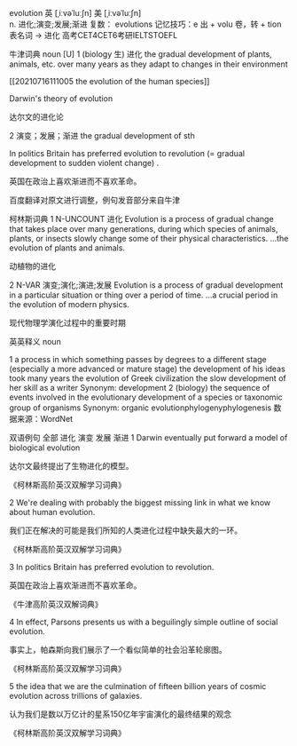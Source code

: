 evolution
英 [ˌiːvəˈluːʃn]   美 [ˌiːvəˈluːʃn]  
n.
进化;演变;发展;渐进
复数： evolutions
记忆技巧：e 出 + volu 卷，转 + tion 表名词 → 进化
高考CET4CET6考研IELTSTOEFL


牛津词典
noun
[U]
1
(biology 生) 进化
the gradual development of plants, animals, etc. over many years as they adapt to changes in their environment

[[20210716111005 the evolution of the human species]]


Darwin's theory of evolution

达尔文的进化论

2
演变；发展；渐进
the gradual development of sth

In politics Britain has preferred evolution to revolution (= gradual development to sudden violent change) .

英国在政治上喜欢渐进而不喜欢革命。

百度翻译对原文进行调整，例句发音部分来自牛津

柯林斯词典
1
N-UNCOUNT 进化
Evolution is a process of gradual change that takes place over many generations, during which species of animals, plants, or insects slowly change some of their physical characteristics.
...the evolution of plants and animals.

动植物的进化

2
N-VAR 演变;演化;演进;发展
Evolution is a process of gradual development in a particular situation or thing over a period of time.
...a crucial period in the evolution of modern physics.

现代物理学演化过程中的重要时期

英英释义
noun

1
a process in which something passes by degrees to a different stage (especially a more advanced or mature stage)
the development of his ideas took many years
the evolution of Greek civilization
the slow development of her skill as a writer
Synonym:
development
2
(biology) the sequence of events involved in the evolutionary development of a species or taxonomic group of organisms
Synonym:
organic evolutionphylogenyphylogenesis
数据来源：WordNet

双语例句
全部 进化 演变 发展 渐进
1
Darwin eventually put forward a model of biological evolution 

达尔文最终提出了生物进化的模型。

《柯林斯高阶英汉双解学习词典》

2
We're dealing with probably the biggest missing link in what we know about human evolution. 

我们正在解决的可能是我们所知的人类进化过程中缺失最大的一环。

《柯林斯高阶英汉双解学习词典》

3
In politics Britain has preferred evolution to revolution. 

英国在政治上喜欢渐进而不喜欢革命。

《牛津高阶英汉双解词典》

4
In effect, Parsons presents us with a beguilingly simple outline of social evolution. 

事实上，帕森斯向我们展示了一个看似简单的社会沿革轮廓图。

《柯林斯高阶英汉双解学习词典》

5
the idea that we are the culmination of fifteen billion years of cosmic evolution across trillions of galaxies. 

认为我们是数以万亿计的星系150亿年宇宙演化的最终结果的观念

《柯林斯高阶英汉双解学习词典》